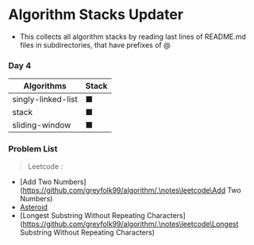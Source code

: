 
# Algorithm Stacks Updater

- This collects all algorithm stacks by reading last lines of README.md files in subdirectories, that have prefixes of @

### Day 4
| Algorithms |      Stack      |
|-----------|------------------|
| singly-linked-list | ■ |
| stack | ■ |
| sliding-window | ■ |


### Problem List
> Leetcode :
  - [Add Two Numbers](https://github.com/greyfolk99/algorithm/.\notes\leetcode\Add Two Numbers)
  - [Asteroid](https://github.com/greyfolk99/algorithm/.\notes\leetcode\Asteroid)
  - [Longest Substring Without Repeating Characters](https://github.com/greyfolk99/algorithm/.\notes\leetcode\Longest Substring Without Repeating Characters)


